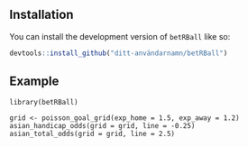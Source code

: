 

## Installation

You can install the development version of `betRBall` like so:

``` r
devtools::install_github("ditt-användarnamn/betRBall")
```

## Example

```{r example}
library(betRBall)

grid <- poisson_goal_grid(exp_home = 1.5, exp_away = 1.2)
asian_handicap_odds(grid = grid, line = -0.25)
asian_total_odds(grid = grid, line = 2.5)

```

